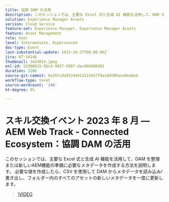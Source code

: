 ```yaml
---
title: 協調 DAM の活用
description: このセッションでは、主要な Excel 式と生成 AI 機能を活用して、DAM を整理または新しいAEM機能の準備に必要なメタデータを作成する方法を説明します。 必要な値を作成したら、CSV を使用して DAM からメタデータを読み込み/書き出し、フォルダー内のすべてのアセットの新しいメタデータを一度に更新します。
solution: Experience Manager Assets
version: Cloud Service
feature-set: Experience Manager, Experience Manager Assets
feature: Asset Management
role: User
level: Intermediate, Experienced
doc-type: Event
last-substantial-update: 2023-10-27T00:00:00Z
jira: KT-14146
thumbnail: 3424014.jpeg
exl-id: 53380015-5bc4-4957-958f-dac466d80d91
duration: 2206
source-git-commit: 9a297cda953d4414131657f9ac84580aea0eabeb
workflow-type: tm+mt
source-wordcount: '144'
ht-degree: 0%

---
```


# スキル交換イベント 2023 年 8 月 — AEM Web Track - Connected Ecosystem：協調 DAM の活用

このセッションでは、主要な Excel 式と生成 AI 機能を活用して、DAM を整理または新しいAEM機能の準備に必要なメタデータを作成する方法を説明します。 必要な値を作成したら、CSV を使用して DAM からメタデータを読み込み/書き出し、フォルダー内のすべてのアセットの新しいメタデータを一度に更新します。

>[!VIDEO](https://video.tv.adobe.com/v/3424014/?learn=on)

